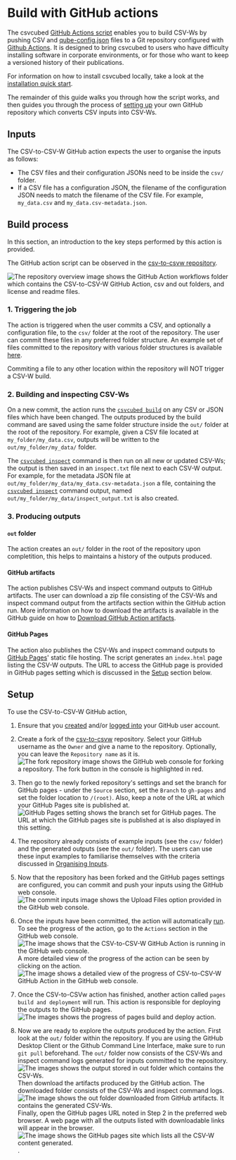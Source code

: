 # Build with GitHub actions

The csvcubed [GitHub Actions script](https://github.com/GSS-Cogs/csv-to-csvw/blob/main/.github/workflows/csv-to-csvw.yml) enables you to build CSV-Ws by pushing CSV and [qube-config.json](configuration/qube-config.md) files to a Git repository configured with [Github Actions](https://docs.github.com/en/actions). It is designed to bring csvcubed to users who have difficulty installing software in corporate environments, or for those who want to keep a versioned history of their publications.

For information on how to install csvcubed locally, take a look at the [installation quick start](../quick-start/installation.md).

The remainder of this guide walks you through how the script works, and then guides you through the process of [setting up](#setup) your own GitHub repository which converts CSV inputs into CSV-Ws.

## Inputs 

The CSV-to-CSV-W GitHub action expects the user to organise the inputs as follows:

* The CSV files and their configuration JSONs need to be inside the `csv/` folder.
* If a CSV file has a configuration JSON, the filename of the configuration JSON needs to match the filename of the CSV file. For example, `my_data.csv` and `my_data.csv-metadata.json`.

## Build process

In this section, an introduction to the key steps performed by this action is provided.

The GitHub action script can be observed in the [csv-to-csvw repository](https://github.com/GSS-Cogs/csv-to-csvw).

![The repository overview image shows the GitHub Action workflows folder which contains the CSV-to-CSV-W GitHub Action, csv and out folders, and license and readme files.](../images/guides/csv-to-csvw-github-action/repo_overview.png "Repository Overview")

### 1. Triggering the job

The action is triggered when the user commits a CSV, and optionally a configuration file, to the `csv/` folder at the root of the repository. The user can commit these files in any preferred folder structure. An example set of files committed to the repository with various folder structures is available [here](https://github.com/GSS-Cogs/csv-to-csvw/tree/main/csv).

Commiting a file to any other location within the repository will NOT trigger a CSV-W build.

### 2. Building and inspecting CSV-Ws

On a new commit, the action runs the [`csvcubed build`](command-line/build-command.md) on any CSV or JSON files which have been changed. The outputs produced by the build command are saved using the same folder structure inside the `out/` folder at the root of the repository. For example, given a CSV file located at `my_folder/my_data.csv`, outputs will be written to the `out/my_folder/my_data/` folder.

The [`csvcubed inspect`](command-line/inspect-command.md) command is then run on all new or updated CSV-Ws; the output is then saved in an `inspect.txt` file next to each CSV-W output. For example, for the metadata JSON file at `out/my_folder/my_data/my_data.csv-metadata.json` a file, containing the [`csvcubed inspect`](command-line/inspect-command.md) command output, named `out/my_folder/my_data/inspect_output.txt` is also created. 

### 3. Producing outputs

#### `out` folder

The action creates an `out/` folder in the root of the repository upon completition, this helps to maintains a history of the outputs produced.

#### GitHub artifacts

The action publishes CSV-Ws and inspect command outputs to GitHub artifacts. The user can download a zip file consisting of the CSV-Ws and inspect command output from the artifacts section within the GitHub action run. More information on how to download the artifacts is available in the GitHub guide on how to [Download GitHub Action artifacts](https://docs.github.com/en/actions/managing-workflow-runs/downloading-workflow-artifacts).

#### GitHub Pages

The action also publishes the CSV-Ws and inspect command outputs to [GitHub Pages](https://pages.github.com/)' static file hosting. The script generates an `index.html` page listing the CSV-W outputs. The URL to access the GitHub page is provided in GitHub pages setting which is discussed in the [Setup](#setup) section below.

## Setup

To use the CSV-to-CSV-W GitHub action,

1. Ensure that you [created](https://github.com/signup) and/or [logged into](https://github.com/login) your GitHub user account.

2. Create a fork of the [csv-to-csvw](https://github.com/GSS-Cogs/csv-to-csvw) repository. Select your GitHub username as the `Owner` and give a name to the repository. Optionally, you can leave the `Repository name` as it is.
![The fork repository image shows the GitHub web console for forking a repository. The fork button in the console is highlighted in red.](../images/guides/csv-to-csvw-github-action/fork_repository.png "Fork Repository")

3. Then go to the newly forked repository's settings and set the branch for GitHub pages - under the `Source` section, set the `Branch` to `gh-pages` and set the folder location to `/(root)`. Also, keep a note of the URL at which your GitHub Pages site is published at.
![GitHub Pages setting shows the branch set for GitHub pages. The URL at which the GitHub pages site is published at is also displayed in this setting.](../images/guides/csv-to-csvw-github-action/github_pages_setting.png "GitHub Pages Setting")

4. The repository already consists of example inputs (see the `csv/` folder) and the generated outputs (see the `out/` folder). The users can use these input examples to familiarise themselves with the criteria discussed in [Organising Inputs](#organising-inputs).

5. Now that the repository has been forked and the GitHub pages settings are configured, you can commit and push your inputs using the GitHub web console.
![The commit inputs image shows the Upload Files option provided in the GitHub web console.](../images/guides/csv-to-csvw-github-action/commit_files.png "Commit Inputs")

6. Once the inputs have been committed, the action will automatically [run](#key-steps-performed-by-the-action). To see the progress of the action, go to the `Actions` section in the GitHub web console.
![The image shows that the CSV-to-CSV-W GitHub Action is running in the GitHub web console.](../images/guides/csv-to-csvw-github-action/action_running.png "GitHub Action Running")
A more detailed view of the progress of the action can be seen by clicking on the action.
![The image shows a detailed view of the progress of CSV-to-CSV-W GitHub Action in the GitHub web console.](../images/guides/csv-to-csvw-github-action/action_running_detailed.png "GitHub Action Running Detailed")

7. Once the CSV-to-CSVw action has finished, another action called `pages build and deployment` will run. This action is responsible for deploying the outputs to the GitHub pages.
![The images shows the progress of pages build and deploy action.](../images/guides/csv-to-csvw-github-action/pages_build_action.png "Pages Build and Deployment Action")

8. Now we are ready to explore the outputs produced by the action. First look at the `out/` folder within the repository. If you are using the GitHub Desktop Client or the Github Command Line Interface, make sure to run `git pull` beforehand. The `out/` folder now consists of the CSV-Ws and inspect command logs generated for inputs committed to the repository.
![The images shows the output stored in out folder which contains the CSV-Ws.](../images/guides/csv-to-csvw-github-action/out_folder.png "Out Folder")
Then download the artifacts produced by the GitHub action. The downloaded folder consists of the CSV-Ws and inspect command logs.
![The image shows the out folder downloaded from GitHub artifacts. It contains the generated CSV-Ws.](../images/guides/csv-to-csvw-github-action/artifact_folder.png "Artifact Folder")
Finally, open the GitHub pages URL noted in Step 2 in the preferred web browser. A web page with all the outputs listed with downloadable links will appear in the browser.
![The image shows the GitHub pages site which lists all the CSV-W content generated.](../images/guides/csv-to-csvw-github-action/github_pages_web_page.png "GitHub Pages Site").

